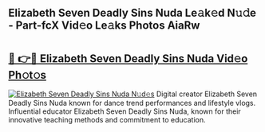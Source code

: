 ## Elizabeth Seven Deadly Sins Nuda Le𝚊k𝚎d N𝚞𝚍e - Part-fcX Vid𝚎o Le𝚊ks Photos AiaRw

# <h2><a href="http://fbeuf8.evod.top/?m=Elizabeth+Seven+Deadly+Sins+Nuda">🔗 👉🔴 Elizabeth Seven Deadly Sins Nuda Vid𝚎o Ph𝚘t𝚘s</a></h2>

[![Elizabeth Seven Deadly Sins Nuda N𝚞d𝚎s](https://i.imgur.com/8V9OHl7.gif)](http://fbeuf8.evod.top/?m=Elizabeth+Seven+Deadly+Sins+Nuda)
Digital creator Elizabeth Seven Deadly Sins Nuda known for dance trend performances and lifestyle vlogs. Influential educator Elizabeth Seven Deadly Sins Nuda, known for their innovative teaching methods and commitment to education. 
